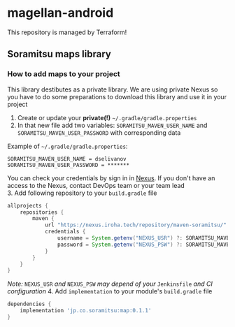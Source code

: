 # magellan-android
This repository is managed by Terraform!

## Soramitsu maps library 
### How to add maps to your project 
This library destibutes as a private library. We are using private Nexus so you have to do some preparations to download this library and use it in your project  
1. Create or update your **private(!)** `~/.gradle/gradle.properties`   
2. In that new file add two variables: `SORAMITSU_MAVEN_USER_NAME` and `SORAMITSU_MAVEN_USER_PASSWORD` with corresponding data 

Example of `~/.gradle/gradle.properties`:
```
SORAMITSU_MAVEN_USER_NAME = dselivanov
SORAMITSU_MAVEN_USER_PASSWORD = *******
```
You can check your credentials by sign in in [Nexus](https://nexus.iroha.tech). If you don't have an access to the Nexus, contact DevOps team or your team lead  
3. Add following repository to your `build.gradle` file 
```groovy
allprojects {
    repositories {
        maven {
            url "https://nexus.iroha.tech/repository/maven-soramitsu/"
            credentials {
                username = System.getenv("NEXUS_USR") ?: SORAMITSU_MAVEN_USER_NAME
                password = System.getenv("NEXUS_PSW") ?: SORAMITSU_MAVEN_USER_PASSWORD
            }
        }
    }
}
```
*Note:* `NEXUS_USR` *and* `NEXUS_PSW` *may depend of your* `Jenkinsfile` *and CI configuration* 
4. Add `implementation` to your module's `build.gradle` file 
```groovy 
dependencies {
    implementation 'jp.co.soramitsu:map:0.1.1'
}
```
